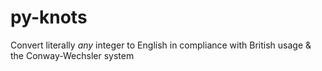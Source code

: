 py-knots
========

Convert literally *any* integer to English in compliance with British usage &amp; the Conway-Wechsler system
